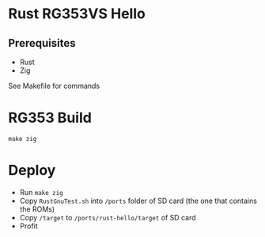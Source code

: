 # Rust RG353VS Hello

## Prerequisites
- Rust
- Zig


See Makefile for commands

# RG353 Build
`make zig`

# Deploy
- Run `make zig`
- Copy `RustGnuTest.sh` into `/ports` folder of SD card (the one that contains the ROMs)
- Copy `/target` to `/ports/rust-hello/target` of SD card
- Profit